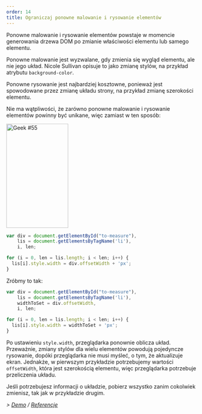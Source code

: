 ```yaml
---
order: 14
title: Ograniczaj ponowne malowanie i rysowanie elementów
---
```


Ponowne malowanie i rysowanie elementów powstaje w momencie generowania drzewa DOM po zmianie właściwości elementu lub samego elementu.

Ponowne malowanie jest wyzwalane, gdy zmienia się wygląd elementu, ale nie jego układ. Nicole Sullivan opisuje to jako zmianę stylów, na przykład atrybutu `background-color`.

Ponowne rysowanie jest najbardziej kosztowne, ponieważ jest spowodowane przez zmianę układu strony, na przykład zmianę szerokości elementu.

Nie ma wątpliwości, że zarówno ponowne malowanie i rysowanie elementów powinny być unikane, więc zamiast w ten sposób:

<div class="img-right">
  <img id="geek-55" class="icos-geek" src="https://browserdiet.com/en/assets/img/55.png" alt="Geek #55" width="163" height="275" />
</div>

```js
var div = document.getElementById("to-measure"),
    lis = document.getElementsByTagName('li'),
    i, len;

for (i = 0, len = lis.length; i < len; i++) {
  lis[i].style.width = div.offsetWidth + 'px';
}
```

Zróbmy to tak:

```js
var div = document.getElementById("to-measure"),
    lis = document.getElementsByTagName('li'),
    widthToSet = div.offsetWidth,
    i, len;

for (i = 0, len = lis.length; i < len; i++) {
  lis[i].style.width = widthToSet + 'px';
}
```

Po ustawieniu `style.width`, przeglądarka ponownie oblicza układ. Przeważnie, zmiany stylów dla wielu elementów powodują pojedyncze rysowanie, dopóki przeglądarka nie musi myśleć, o tym, że aktualizuje ekran. Jednakże, w pierwszym przykładzie potrzebujemy wartości `offsetWidth`, która jest szerokością elementu, więc przeglądarka potrzebuje przeliczenia układu.

Jeśli potrzebujesz informacji o układzie, pobierz wszystko zanim cokolwiek zmienisz, tak jak w przykładzie drugim.

*> [Demo](http://jsbin.com/aqavin/2/quiet) / [Referencje](https://github.com/zenorocha/browser-diet/wiki/References#minimize-repaints-and-reflows)*
